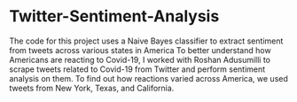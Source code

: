 # Twitter-Sentiment-Analysis
The code for this project uses a Naive Bayes classifier to extract sentiment from tweets across various states in America
To better understand how Americans are reacting to Covid-19, I worked with Roshan Adusumilli to scrape tweets related to Covid-19 from Twitter and perform sentiment analysis on them. To find out how reactions varied across America, we used tweets from New York, Texas, and California.
